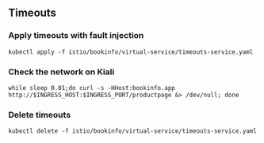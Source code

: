 ## Timeouts

### Apply timeouts with fault injection

```shell
kubectl apply -f istio/bookinfo/virtual-service/timeouts-service.yaml
```

### Check the network on Kiali

```shell
while sleep 0.01;do curl -s -HHost:bookinfo.app http://$INGRESS_HOST:$INGRESS_PORT/productpage &> /dev/null; done
```

### Delete timeouts

```shell
kubectl delete -f istio/bookinfo/virtual-service/timeouts-service.yaml
```